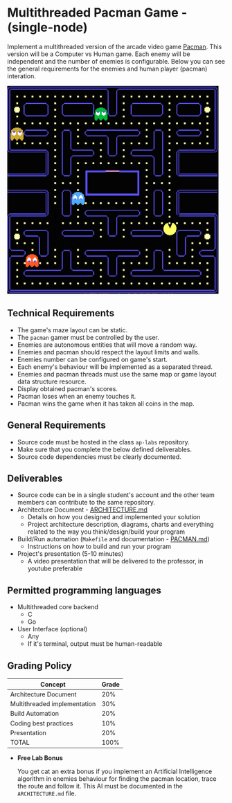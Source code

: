 Multithreaded Pacman Game - (single-node)
=========================================

Implement a multithreaded version of the arcade video game [Pacman](https://en.wikipedia.org/wiki/Pac-Man). This version will be a
Computer vs Human game. Each enemy will be independent and the number of enemies is configurable. Below you can see the general
requirements for the enemies and human player (pacman) interation.

![Pacman](pacman.png)


Technical Requirements
----------------------
- The game's maze layout can be static.
- The `pacman` gamer must be controlled by the user.
- Enemies are autonomous entities that will move a random way.
- Enemies and pacman should respect the layout limits and walls.
- Enemies number can be configured on game's start.
- Each enemy's behaviour will be implemented as a separated thread.
- Enemies and pacman threads must use the same map or game layout data structure resource.
- Display obtained pacman's scores.
- Pacman loses when an enemy touches it.
- Pacman wins the game when it has taken all coins in the map.


General Requirements
--------------------
- Source code must be hosted in the class `ap-labs` repository.
- Make sure that you complete the below defined deliverables.
- Source code dependencies must be clearly documented.


Deliverables
------------
- Source code can be in a single student's account and the other team members can contribute to the same repository.
- Architecture Document - [ARCHITECTURE.md](ARCHITECTURE.md)
  - Details on how you designed and implemented your solution
  - Project architecture description, diagrams, charts and everything related to the way you think/design/build your program
- Build/Run automation (`Makefile` and documentation - [PACMAN.md](PACMAN.md))
  - Instructions on how to build and run your program
- Project's presentation (5-10 minutes)
  - A video presentation that will be delivered to the professor, in youtube preferable


Permitted programming languages
-------------------------------
- Multithreaded core backend
  - C
  - Go
- User Interface (optional)
  - Any
  - If it's terminal, output must be human-readable


Grading Policy
--------------
| Concept                      | Grade |
|------------------------------|-------|
| Architecture Document        | 20%   |
| Multithreaded implementation | 30%   |
| Build Automation             | 20%   |
| Coding best practices        | 10%   |
| Presentation                 | 20%   |
| TOTAL                        | 100%  |

- **Free Lab Bonus**

  You get cat an extra bonus if you implement an Artificial Intelligence algorithm in enemies behaviour for finding the pacman location, trace the route and follow it. This AI must be documented in the `ARCHITECTURE.md` file.